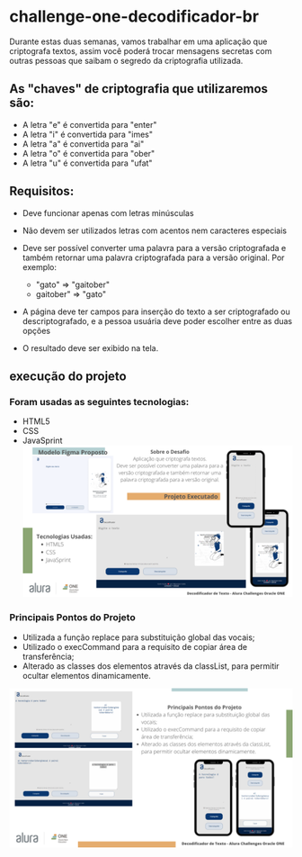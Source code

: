 # challenge-one-decodificador-br

Durante estas duas semanas, vamos trabalhar em uma aplicação que criptografa textos, assim você poderá trocar mensagens secretas com outras pessoas que saibam o segredo da criptografia utilizada.

## As "chaves" de criptografia que utilizaremos são:
* A letra "e" é convertida para "enter"
* A letra "i" é convertida para "imes"
* A letra "a" é convertida para "ai"
* A letra "o" é convertida para "ober"
* A letra "u" é convertida para "ufat"

## Requisitos:

* Deve funcionar apenas com letras minúsculas

* Não devem ser utilizados letras com acentos nem caracteres especiais

* Deve ser possível converter uma palavra para a versão criptografada e também retornar uma palavra criptografada para a versão original.  Por exemplo:
    * "gato" => "gaitober"
    * gaitober" => "gato"

* A página deve ter campos para inserção do texto a ser criptografado ou descriptografado, e a pessoa usuária deve poder escolher entre as duas opções

* O resultado deve ser exibido na tela.



## execução do projeto
### Foram usadas as seguintes tecnologias:
* HTML5
* CSS
* JavaSprint
![](about/1.png)
### Principais Pontos do Projeto
* Utilizada a função replace para substituição global das vocais;
* Utilizado o execCommand para a requisito de copiar área de transferência;
* Alterado as classes dos elementos através da classList, para permitir ocultar elementos dinamicamente. 

![](about/2.png)